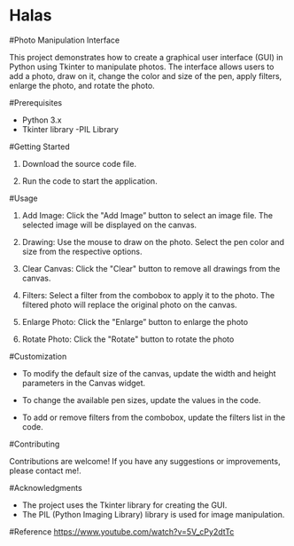 # Halas

#Photo Manipulation Interface

This project demonstrates how to create a graphical user interface (GUI) in Python using Tkinter to manipulate photos. The interface allows users to add a photo, draw on it, change the color and size of the pen, apply filters, enlarge the photo, and rotate the photo.


#Prerequisites

- Python 3.x
- Tkinter library
-PIL Library

#Getting Started

1. Download the source code file.

2. Run the code to start the application.
   

#Usage

1. Add Image: Click the "Add Image” button to select an image file. The selected image will be displayed on the canvas.

2. Drawing: Use the mouse to draw on the photo. Select the pen color and size from the respective options.

3. Clear Canvas: Click the "Clear" button to remove all drawings from the canvas.

4. Filters: Select a filter from the combobox to apply it to the photo. The filtered photo will replace the original photo on the canvas.

5. Enlarge Photo: Click the "Enlarge” button to enlarge the photo 

6. Rotate Photo: Click the "Rotate" button to rotate the photo 


#Customization

- To modify the default size of the canvas, update the width and height parameters in the Canvas widget.

- To change the available pen sizes, update the values in the code.

- To add or remove filters from the combobox, update the filters list in the code.


#Contributing

Contributions are welcome! If you have any suggestions or improvements, please contact me!.


#Acknowledgments

- The project uses the Tkinter library for creating the GUI.
- The PIL (Python Imaging Library) library is used for image manipulation.


#Reference 
https://www.youtube.com/watch?v=5V_cPy2dtTc
